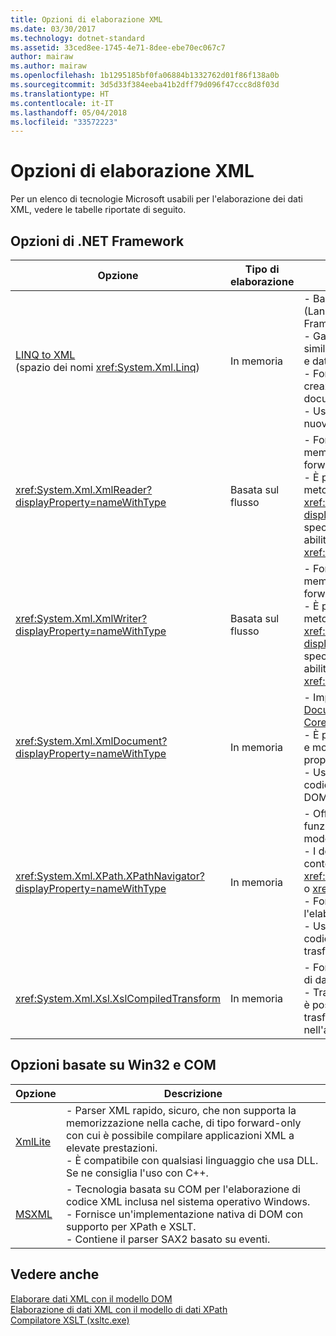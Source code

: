 ```yaml
---
title: Opzioni di elaborazione XML
ms.date: 03/30/2017
ms.technology: dotnet-standard
ms.assetid: 33ced8ee-1745-4e71-8dee-ebe70ec067c7
author: mairaw
ms.author: mairaw
ms.openlocfilehash: 1b1295185bf0fa06884b1332762d01f86f138a0b
ms.sourcegitcommit: 3d5d33f384eeba41b2dff79d096f47ccc8d8f03d
ms.translationtype: HT
ms.contentlocale: it-IT
ms.lasthandoff: 05/04/2018
ms.locfileid: "33572223"
---
```

# <a name="xml-processing-options"></a>Opzioni di elaborazione XML
Per un elenco di tecnologie Microsoft usabili per l'elaborazione dei dati XML, vedere le tabelle riportate di seguito.  
  
## <a name="net-framework-options"></a>Opzioni di .NET Framework  
  
|**Opzione**|**Tipo di elaborazione**|**Descrizione**|  
|----------------|-------------------------|---------------------|  
|[LINQ to XML](https://msdn.microsoft.com/library/f0fe21e9-ee43-4a55-b91a-0800e5782c13) <br />(spazio dei nomi <xref:System.Xml.Linq>)|In memoria|- Basata sulla tecnologia LINQ (Language Integrated Query) di .NET Framework.<br />- Garantisce un utilizzo delle query simile a SQL per oggetti, dati relazionali e dati XML.<br />- Fornisce funzionalità intuitive per la creazione e la trasformazione di documenti.<br />- Usare questa opzione se si scrive del nuovo codice.|  
|<xref:System.Xml.XmlReader?displayProperty=nameWithType>|Basata sul flusso|- Fornisce un accesso rapido, non memorizzato nella cache, di tipo forward-only ai dati XML.<br />- È possibile creare oggetti usando il metodo <xref:System.Xml.XmlReader.Create%2A?displayProperty=nameWithType>, nonché specificare il set di funzionalità da abilitare nell'oggetto tramite la classe <xref:System.Xml.XmlReaderSettings>.|  
|<xref:System.Xml.XmlWriter?displayProperty=nameWithType>|Basata sul flusso|- Fornisce una generazione rapida, non memorizzata nella cache, di tipo forward-only dei dati XML.<br />- È possibile creare oggetti usando il metodo <xref:System.Xml.XmlWriter.Create%2A?displayProperty=nameWithType>, nonché specificare il set di funzionalità da abilitare nell'oggetto tramite la classe <xref:System.Xml.XmlWriterSettings>.|  
|<xref:System.Xml.XmlDocument?displayProperty=nameWithType>|In memoria|- Implementa le raccomandazioni [W3C Document Object Model (DOM) Level 1 Core](https://www.w3.org/TR/REC-DOM-Level-1/level-one-core.html) e [DOM Level 2 Core](https://www.w3.org/TR/DOM-Level-2-Core/).<br />- È possibile creare, inserire, rimuovere e modificare nodi usando metodi e proprietà basati sul modello DOM noto.<br />- Usare questa opzione se si modifica il codice esistente tramite cui viene usato DOM di W3C.|  
|<xref:System.Xml.XPath.XPathNavigator?displayProperty=nameWithType>|In memoria|- Offre diverse opzioni di modifica e funzionalità di navigazione usando un modello di cursore.<br />- I documenti XML possono essere contenuti in un oggetto <xref:System.Xml.XPath.XPathDocument> o <xref:System.Xml.XmlDocument>.<br />- Fornisce prestazioni eccellenti per l'elaborazione di sola lettura di XML.<br />- Usare questa opzione se si modifica il codice esistente con query XPath o trasformazioni XSLT.|  
|<xref:System.Xml.Xsl.XslCompiledTransform>|In memoria|- Fornisce opzioni per la trasformazione di dati XML tramite trasformazioni XSL.<br />- Tramite il [compilatore XSLT (xsltc.exe)](../../../../docs/standard/data/xml/xslt-compiler-xsltc-exe.md) è possibile fare riferimento a trasformazioni precompilate nell'applicazione in uso.|  
  
## <a name="win32-and-com-based-options"></a>Opzioni basate su Win32 e COM  
  
|**Opzione**|**Descrizione**|  
|----------------|---------------------|  
|[XmlLite](https://msdn.microsoft.com/library/ms752872.aspx)|- Parser XML rapido, sicuro, che non supporta la memorizzazione nella cache, di tipo forward-only con cui è possibile compilare applicazioni XML a elevate prestazioni.<br />- È compatibile con qualsiasi linguaggio che usa DLL. Se ne consiglia l'uso con C++.|  
|[MSXML](https://msdn.microsoft.com/library/ms763742.aspx)|- Tecnologia basata su COM per l'elaborazione di codice XML inclusa nel sistema operativo Windows.<br />- Fornisce un'implementazione nativa di DOM con supporto per XPath e XSLT.<br />- Contiene il parser SAX2 basato su eventi.|  
  
## <a name="see-also"></a>Vedere anche  
 [Elaborare dati XML con il modello DOM](../../../../docs/standard/data/xml/process-xml-data-using-the-dom-model.md)  
 [Elaborazione di dati XML con il modello di dati XPath](../../../../docs/standard/data/xml/process-xml-data-using-the-xpath-data-model.md)  
 [Compilatore XSLT (xsltc.exe)](../../../../docs/standard/data/xml/xslt-compiler-xsltc-exe.md)
